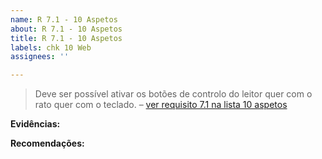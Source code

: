 ```yaml
---
name: R 7.1 - 10 Aspetos
about: R 7.1 - 10 Aspetos
title: R 7.1 - 10 Aspetos
labels: chk 10 Web
assignees: ''

---
```


> Deve ser possível ativar os botões de controlo do leitor quer com o rato quer com o teclado.
> – [ver requisito 7.1 na lista 10 aspetos](https://amagovpt.github.io/kit-selo/checklists/checklist-10aspetos#n71)


**Evidências:**


**Recomendações:**
